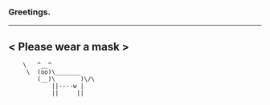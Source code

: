 ### Greetings.
 ____________________
< Please wear a mask >
 --------------------
        \   ^__^
         \  (oo)\_______
            (__)\       )\/\
                ||----w |
                ||     ||

<!--
**thegreenrobot/thegreenrobot** is a ✨ _special_ ✨ repository because its `README.md` (this file) appears on your GitHub profile.

Here are some ideas to get you started:

- 🔭 I’m currently working on ...
- 🌱 I’m currently learning ...
- 👯 I’m looking to collaborate on ...
- 🤔 I’m looking for help with ...
- 💬 Ask me about ...
- 📫 How to reach me: ...
- 😄 Pronouns: ...
- ⚡ Fun fact: ...
-->
